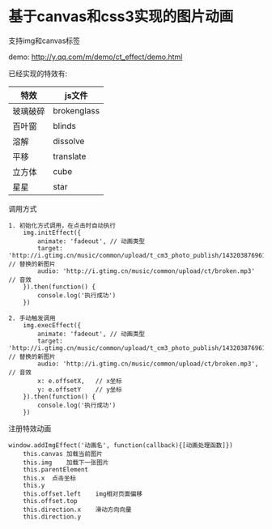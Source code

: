 # 基于canvas和css3实现的图片动画

支持img和canvas标签

demo: http://y.qq.com/m/demo/ct_effect/demo.html

已经实现的特效有:

| 特效 | js文件 |
|-|-|
| 玻璃破碎|brokenglass | ct_effect_brokenglass.js |
| 百叶窗|blinds | ct_effect_blinds.js |
| 溶解|dissolve | ct_effect_dissolve.js |
| 平移|translate | ct_effect_translate.js |
| 立方体|cube | ct_effect_cube.js |
| 星星|star | ct_effect_star.js |

调用方式

	1. 初始化方式调用，在点击时自动执行
		img.initEffect({
			animate: 'fadeout',	// 动画类型
			target: 'http://i.gtimg.cn/music/common/upload/t_cm3_photo_publish/1432038769616126350.jpg',	// 替换的新图片
			audio: 'http://i.gtimg.cn/music/common/upload/ct/broken.mp3'	// 音效
		}).then(function() {
			console.log('执行成功')
		})

	2. 手动触发调用
		img.execEffect({
			animate: 'fadeout',	// 动画类型
			target: 'http://i.gtimg.cn/music/common/upload/t_cm3_photo_publish/1432038769616126350.jpg',	// 替换的新图片
			audio: 'http://i.gtimg.cn/music/common/upload/ct/broken.mp3',	// 音效
			x: e.offsetX,	// x坐标
			y: e.offsetY	// y坐标
		}).then(function() {
			console.log('执行成功')
		})

注册特效动画

	window.addImgEffect('动画名', function(callback){[动画处理函数]})
		this.canvas	加载当前图片
		this.img	加载下一张图片
		this.parentElement
		this.x	点击坐标
		this.y
		this.offset.left	img相对页面偏移
		this.offset.top
		this.direction.x	滑动方向向量
		this.direction.y
